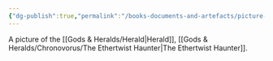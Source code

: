```yaml
---
{"dg-publish":true,"permalink":"/books-documents-and-artefacts/picture-of-the-herald/"}
---
```


A picture of the [[Gods & Heralds/Herald\|Herald]], [[Gods & Heralds/Chronovorus/The Ethertwist Haunter\|The Ethertwist Haunter]].